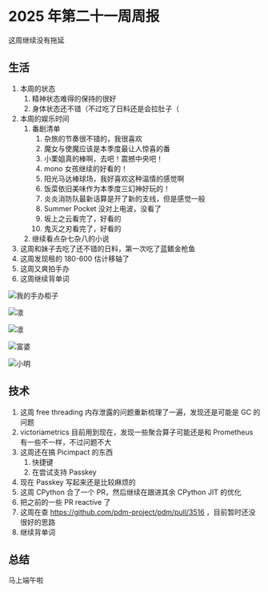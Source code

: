 # 2025 年第二十一周周报

这周继续没有拖延

## 生活

1. 本周的状态
    1. 精神状态难得的保持的很好
    2. 身体状态还不错（不过吃了日料还是会拉肚子（
2. 本周的娱乐时间
    1. 番剧清单
        1. 杂旅的节奏很不错的，我很喜欢
        2. 魔女与使魔应该是本季度最让人惊喜的番
        3. 小栗姐真的棒啊，去吧！震撼中央吧！
        4. mono 女孩继续的好看的！
        5. 阳光马达棒球场，我好喜欢这种温情的感觉啊
        6. 饭菜依旧美味作为本季度三幻神好玩的！
        7. 炎炎消防队最新话算是开了新的支线，但是感觉一般
        8. Summer Pocket 没对上电波，没看了
        9. 坂上之云看完了，好看的
        10. 鬼灭之刃看完了，好看的
    2. 继续看点杂七杂八的小说
3. 这周和妹子去吃了还不错的日料，第一次吃了蓝鳍金枪鱼
4. 这周发现租的 180-600 估计移轴了
5. 这周又爽拍手办
6. 这周继续背单词

![我的手办柜子](https://image.r2.manjusaka.me/picimpact/images/figure/DSC_9067.jpg)

![凛](https://image.r2.manjusaka.me/picimpact/images/figure/DSC_9379.jpg)

![凛](https://image.r2.manjusaka.me/picimpact/images/figure/DSC_9399.jpg)

![富婆](https://image.r2.manjusaka.me/picimpact/images/figure/DSC_9454.jpg)

![小明](https://image.r2.manjusaka.me/picimpact/images/figure/DSC_9469.jpg)

## 技术

1. 这周 free threading 内存泄露的问题重新梳理了一遍，发现还是可能是 GC 的问题
2. victoriametrics 目前用到现在，发现一些聚合算子可能还是和 Prometheus 有一些不一样，不过问题不大
3. 这周还在搞 Picimpact 的东西
    1. 快捷键
    2. 在尝试支持 Passkey
4. 现在 Passkey 写起来还是比较麻烦的
5. 这周 CPython 合了一个 PR，然后继续在跟进其余 CPython JIT 的优化
6. 把之前的一些 PR reactive 了
7. 这周在查 <https://github.com/pdm-project/pdm/pull/3516> ，目前暂时还没很好的思路
8. 继续背单词

## 总结

马上端午啦
